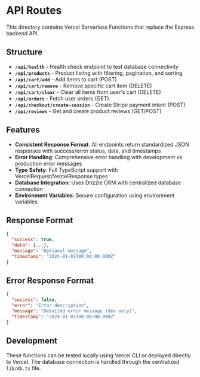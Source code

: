 # API Routes

This directory contains Vercel Serverless Functions that replace the Express backend API.

## Structure

- **`/api/health`** - Health check endpoint to test database connectivity
- **`/api/products`** - Product listing with filtering, pagination, and sorting
- **`/api/cart/add`** - Add items to cart (POST)
- **`/api/cart/remove`** - Remove specific cart item (DELETE)
- **`/api/cart/clear`** - Clear all items from user's cart (DELETE)
- **`/api/orders`** - Fetch user orders (GET)
- **`/api/checkout/create-session`** - Create Stripe payment intent (POST)
- **`/api/reviews`** - Get and create product reviews (GET/POST)

## Features

- **Consistent Response Format**: All endpoints return standardized JSON responses with success/error status, data, and timestamps
- **Error Handling**: Comprehensive error handling with development vs production error messages
- **Type Safety**: Full TypeScript support with VercelRequest/VercelResponse types
- **Database Integration**: Uses Drizzle ORM with centralized database connection
- **Environment Variables**: Secure configuration using environment variables

## Response Format

```json
{
  "success": true,
  "data": {...},
  "message": "Optional message",
  "timestamp": "2024-01-01T00:00:00.000Z"
}
```

## Error Response Format

```json
{
  "success": false,
  "error": "Error description",
  "message": "Detailed error message (dev only)",
  "timestamp": "2024-01-01T00:00:00.000Z"
}
```

## Development

These functions can be tested locally using Vercel CLI or deployed directly to Vercel. The database connection is handled through the centralized `lib/db.ts` file.
